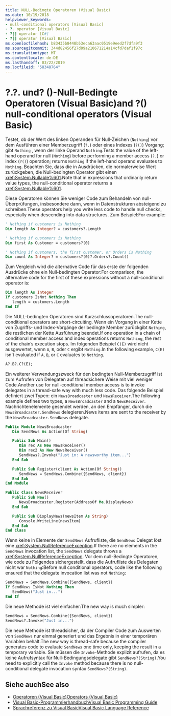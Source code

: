 ```yaml
---
title: NULL-Bedingte Operatoren (Visual Basic)
ms.date: 10/19/2018
helpviewer_keywords:
- null-conditional operators [Visual Basic]
- ?. operator [Visual Basic]
- ?[] operator [C#]
- ?[] operator [Visual Basic]
ms.openlocfilehash: b83435b8448b53eca63aac0519e9eed2f7dfa9f3
ms.sourcegitcommit: 344d82456f27d09a210671214a14cfd7daf1f97c
ms.translationtype: MT
ms.contentlocale: de-DE
ms.lasthandoff: 03/22/2019
ms.locfileid: "58348764"
---
```

# <a name="-and--null-conditional-operators-visual-basic"></a><span data-ttu-id="c18e4-102">?.</span><span class="sxs-lookup"><span data-stu-id="c18e4-102">?.</span></span> <span data-ttu-id="c18e4-103">und? ()-Null-Bedingte Operatoren (Visual Basic)</span><span class="sxs-lookup"><span data-stu-id="c18e4-103">and ?() null-conditional operators (Visual Basic)</span></span>

<span data-ttu-id="c18e4-104">Testet, ob der Wert des linken Operanden für Null-Zeichen (`Nothing`) vor dem Ausführen einer Memberzugriff (`?.`) oder eines Indexes (`?()`) Vorgang; gibt `Nothing` , wenn der linke Operand `Nothing`.</span><span class="sxs-lookup"><span data-stu-id="c18e4-104">Tests the value of the left-hand operand for null (`Nothing`) before performing a member access (`?.`) or index (`?()`) operation; returns `Nothing` if the left-hand operand evaluates to `Nothing`.</span></span> <span data-ttu-id="c18e4-105">Beachten Sie, dass die in Ausdrücken, die normalerweise Wert zurückgeben, die Null-bedingten Operator gibt einen <xref:System.Nullable%601>.</span><span class="sxs-lookup"><span data-stu-id="c18e4-105">Note that in expressions that ordinarily return value types, the null-conditional operator returns a <xref:System.Nullable%601>.</span></span>

<span data-ttu-id="c18e4-106">Diese Operatoren können Sie weniger Code zum Behandeln von null-Überprüfungen, insbesondere dann, wenn in Datenstrukturen absteigend zu schreiben.</span><span class="sxs-lookup"><span data-stu-id="c18e4-106">These operators help you write less code to handle null checks, especially when descending into data structures.</span></span> <span data-ttu-id="c18e4-107">Zum Beispiel:</span><span class="sxs-lookup"><span data-stu-id="c18e4-107">For example:</span></span>

```vb
' Nothing if customers is Nothing  
Dim length As Integer? = customers?.Length  

' Nothing if customers is Nothing
Dim first As Customer = customers?(0)

' Nothing if customers, the first customer, or Orders is Nothing
Dim count As Integer? = customers?(0)?.Orders?.Count()   
```

<span data-ttu-id="c18e4-108">Zum Vergleich wird die alternative Code für das erste der folgenden Ausdrücke ohne ein Null-bedingten Operator:</span><span class="sxs-lookup"><span data-stu-id="c18e4-108">For comparison, the alternative code for the first of these expressions without a null-conditional operator is:</span></span>

```vb
Dim length As Integer
If customers IsNot Nothing Then
   length = customers.Length
End If
```

<span data-ttu-id="c18e4-109">Die NULL-bedingten Operatoren sind Kurzschlussoperatoren.</span><span class="sxs-lookup"><span data-stu-id="c18e4-109">The null-conditional operators are short-circuiting.</span></span>  <span data-ttu-id="c18e4-110">Wenn ein Vorgang in einer Kette von Zugriffs- und Index-Vorgänge der bedingte Member zurückgibt `Nothing`, die restlichen der Kette Ausführung beendet.</span><span class="sxs-lookup"><span data-stu-id="c18e4-110">If one operation in a chain of conditional member access and index operations returns `Nothing`, the rest of the chain’s execution stops.</span></span>  <span data-ttu-id="c18e4-111">Im folgenden Beispiel `C(E)` wird nicht ausgewertet, wenn `A`, `B`, oder `C` ergibt `Nothing`.</span><span class="sxs-lookup"><span data-stu-id="c18e4-111">In the following example, `C(E)` isn't evaluated if `A`, `B`, or `C` evaluates to `Nothing`.</span></span>

```vb
A?.B?.C?(E);
```

<span data-ttu-id="c18e4-112">Ein weiterer Verwendungszweck für den bedingten Null-Memberzugriff ist zum Aufrufen von Delegaten auf threadsichere Weise mit viel weniger Code.</span><span class="sxs-lookup"><span data-stu-id="c18e4-112">Another use for null-conditional member access is to invoke delegates in a thread-safe way with much less code.</span></span>  <span data-ttu-id="c18e4-113">Das folgende Beispiel definiert zwei Typen: ein `NewsBroadcaster` und `NewsReceiver`.</span><span class="sxs-lookup"><span data-stu-id="c18e4-113">The following example defines two types, a `NewsBroadcaster` and a `NewsReceiver`.</span></span> <span data-ttu-id="c18e4-114">Nachrichtenelemente gesendet werden, an den Empfänger, durch die `NewsBroadcaster.SendNews` delegieren.</span><span class="sxs-lookup"><span data-stu-id="c18e4-114">News items are sent to the receiver by the `NewsBroadcaster.SendNews` delegate.</span></span>

```vb
Public Module NewsBroadcaster
   Dim SendNews As Action(Of String) 

   Public Sub Main()
      Dim rec As New NewsReceiver()
      Dim rec2 As New NewsReceiver()
      SendNews?.Invoke("Just in: A newsworthy item...")
   End Sub

   Public Sub Register(client As Action(Of String))
      SendNews = SendNews.Combine({SendNews, client})
   End Sub
End Module

Public Class NewsReceiver
   Public Sub New()
      NewsBroadcaster.Register(AddressOf Me.DisplayNews)
   End Sub

   Public Sub DisplayNews(newsItem As String)
      Console.WriteLine(newsItem)
   End Sub
End Class
```

<span data-ttu-id="c18e4-115">Wenn keine in Elemente der `SendNews` Aufrufliste, die `SendNews` Delegat löst eine <xref:System.NullReferenceException>.</span><span class="sxs-lookup"><span data-stu-id="c18e4-115">If there are no elements in the `SendNews` invocation list, the `SendNews` delegate throws a <xref:System.NullReferenceException>.</span></span> <span data-ttu-id="c18e4-116">Vor dem null-Bedingte Operatoren, wie code zu Folgendes sichergestellt, dass die Aufrufliste des Delegaten nicht war `Nothing`:</span><span class="sxs-lookup"><span data-stu-id="c18e4-116">Before null conditional operators, code like the following ensured that the delegate invocation list was not `Nothing`:</span></span>

```vb  
SendNews = SendNews.Combine({SendNews, client})  
If SendNews IsNot Nothing Then 
   SendNews("Just in...")
End If
```

<span data-ttu-id="c18e4-117">Die neue Methode ist viel einfacher:</span><span class="sxs-lookup"><span data-stu-id="c18e4-117">The new way is much simpler:</span></span>  

```vb
SendNews = SendNews.Combine({SendNews, client})  
SendNews?.Invoke("Just in...")
```

<span data-ttu-id="c18e4-118">Die neue Methode ist threadsicher, da der Compiler Code zum Auswerten von `SendNews` nur einmal generiert und das Ergebnis in einer temporären Variablen behält.</span><span class="sxs-lookup"><span data-stu-id="c18e4-118">The new way is thread-safe because the compiler generates code to evaluate `SendNews` one time only, keeping the result in a temporary variable.</span></span> <span data-ttu-id="c18e4-119">Sie müssen die `Invoke`-Methode explizit aufrufen, da es keine Aufrufsyntax für Null-Bedingungsdelegate gibt `SendNews?(String)`.</span><span class="sxs-lookup"><span data-stu-id="c18e4-119">You need to explicitly call the `Invoke` method because there is no null-conditional delegate invocation syntax `SendNews?(String)`.</span></span>  

## <a name="see-also"></a><span data-ttu-id="c18e4-120">Siehe auch</span><span class="sxs-lookup"><span data-stu-id="c18e4-120">See also</span></span>

- [<span data-ttu-id="c18e4-121">Operatoren (Visual Basic)</span><span class="sxs-lookup"><span data-stu-id="c18e4-121">Operators (Visual Basic)</span></span>](index.md)
- [<span data-ttu-id="c18e4-122">Visual Basic-Programmierhandbuch</span><span class="sxs-lookup"><span data-stu-id="c18e4-122">Visual Basic Programming Guide</span></span>](../../../visual-basic/programming-guide/index.md)
- [<span data-ttu-id="c18e4-123">Sprachreferenz zu Visual Basic</span><span class="sxs-lookup"><span data-stu-id="c18e4-123">Visual Basic Language Reference</span></span>](../../../visual-basic/language-reference/index.md)
